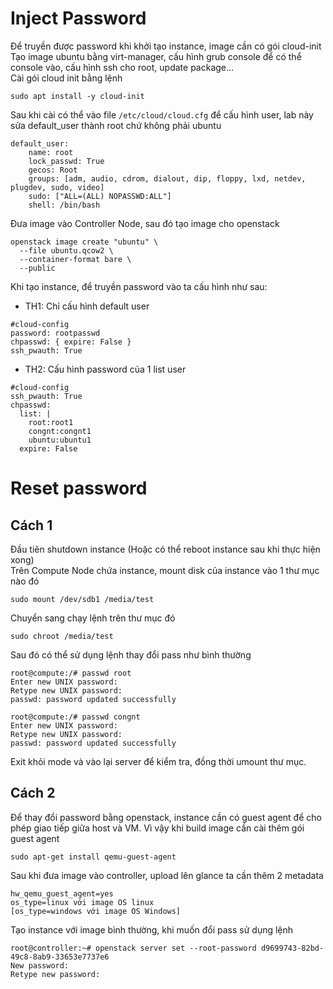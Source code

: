 # Inject Password
Để truyền được password khi khởi tạo instance, image cần có gói cloud-init  
Tạo image ubuntu bằng virt-manager, cấu hình grub console để có thể console vào, cấu hình ssh cho root, update package...  
Cài gói cloud init bằng lệnh
```
sudo apt install -y cloud-init
```
Sau khi cài có thể vào file `/etc/cloud/cloud.cfg` để cấu hình user, lab này sửa default_user thành root chứ không phải ubuntu
```
default_user:
    name: root
    lock_passwd: True
    gecos: Root
    groups: [adm, audio, cdrom, dialout, dip, floppy, lxd, netdev, plugdev, sudo, video]
    sudo: ["ALL=(ALL) NOPASSWD:ALL"]
    shell: /bin/bash
```
Đưa image vào Controller Node, sau đó tạo image cho openstack
```
openstack image create "ubuntu" \
  --file ubuntu.qcow2 \
  --container-format bare \
  --public
```
Khi tạo instance, để truyền password vào ta cấu hình như sau:  
- TH1: Chỉ cấu hình default user  

```
#cloud-config
password: rootpasswd
chpasswd: { expire: False }
ssh_pwauth: True
```
- TH2: Cấu hình password của 1 list user  

```
#cloud-config
ssh_pwauth: True
chpasswd:
  list: |
    root:root1
    congnt:congnt1
    ubuntu:ubuntu1
  expire: False
```

# Reset password
## Cách 1
Đầu tiên shutdown instance (Hoặc có thể reboot instance sau khi thực hiện xong)  
Trên Compute Node chứa instance, mount disk của instance vào 1 thư mục nào đó
```
sudo mount /dev/sdb1 /media/test
```
Chuyển sang chạy lệnh trên thư mục đó
```
sudo chroot /media/test
```
Sau đó có thể sử dụng lệnh thay đổi pass như bình thường
```
root@compute:/# passwd root
Enter new UNIX password: 
Retype new UNIX password: 
passwd: password updated successfully

root@compute:/# passwd congnt
Enter new UNIX password: 
Retype new UNIX password: 
passwd: password updated successfully
```
Exit khỏi mode và vào lại server để kiểm tra, đồng thời umount thư mục.

## Cách 2
Để thay đổi password bằng openstack, instance cần có guest agent để cho phép giao tiếp giữa host và VM. Vì vậy khi build image cần cài thêm gói guest agent
```
sudo apt-get install qemu-guest-agent 
```
Sau khi đưa image vào controller, upload lên glance ta cần thêm 2 metadata
```
hw_qemu_guest_agent=yes
os_type=linux với image OS linux
[os_type=windows với image OS Windows]
```
Tạo instance với image bình thường, khi muốn đổi pass sử dụng lệnh
```
root@controller:~# openstack server set --root-password d9699743-82bd-49c8-8ab9-33653e7737e6
New password: 
Retype new password:
```
